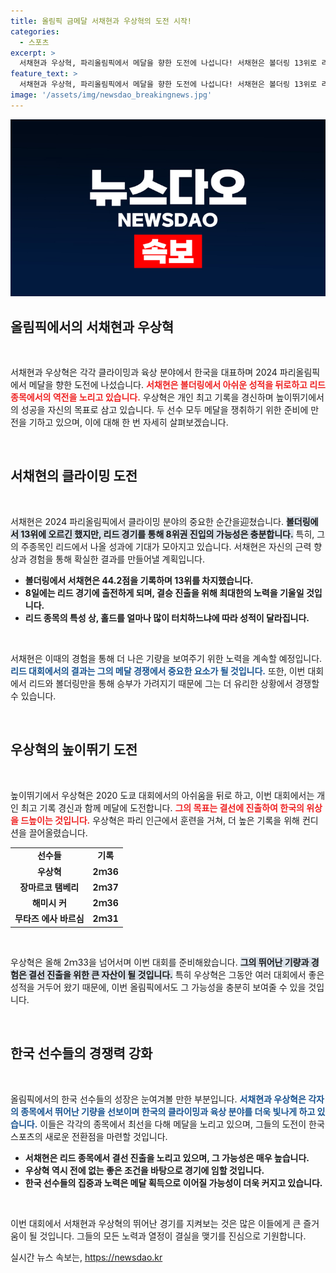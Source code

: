 ```yaml
---
title: 올림픽 금메달 서채현과 우상혁의 도전 시작!
categories:
  - 스포츠
excerpt: >
  서채현과 우상혁, 파리올림픽에서 메달을 향한 도전에 나섭니다! 서채현은 볼더링 13위로 리드에서 반전을 꿈꾸며, 우상혁은 개인 최고기록 경신을 다짐했습니다. 이번 경기에서 그들의 실력은 과거의 아쉬움을 어떻게 잊게 할까요?
feature_text: >
  서채현과 우상혁, 파리올림픽에서 메달을 향한 도전에 나섭니다! 서채현은 볼더링 13위로 리드에서 반전을 꿈꾸며, 우상혁은 개인 최고기록 경신을 다짐했습니다. 이번 경기에서 그들의 실력은 과거의 아쉬움을 어떻게 잊게 할까요?
image: '/assets/img/newsdao_breakingnews.jpg'
---
```


<p><img src="/assets/img/newsdao_breakingnews.jpg" alt="implanttips 속보" /></p>

<h2 data-ke-size="size26">올림픽에서의 서채현과 우상혁</h2>

<p data-ke-size="size16">&nbsp;</p>

<p>서채현과 우상혁은 각각 클라이밍과 육상 분야에서 한국을 대표하며 2024 파리올림픽에서 메달을 향한 도전에 나섰습니다. <b><span style="color: #ee2323;">서채현은 볼더링에서 아쉬운 성적을 뒤로하고 리드 종목에서의 역전을 노리고 있습니다.</span></b> 우상혁은 개인 최고 기록을 경신하며 높이뛰기에서의 성공을 자신의 목표로 삼고 있습니다. 두 선수 모두 메달을 쟁취하기 위한 준비에 만전을 기하고 있으며, 이에 대해 한 번 자세히 살펴보겠습니다.</p>

<p data-ke-size="size16">&nbsp;</p>

<h2 data-ke-size="size26">서채현의 클라이밍 도전</h2>

<p data-ke-size="size16">&nbsp;</p>

<p>서채현은 2024 파리올림픽에서 클라이밍 분야의 중요한 순간을迎쳤습니다. <b><span style="background-color: #21538527;">볼더링에서 13위에 오르긴 했지만, 리드 경기를 통해 8위권 진입의 가능성은 충분합니다.</span></b> 특히, 그의 주종목인 리드에서 나올 성과에 기대가 모아지고 있습니다. 서채현은 자신의 근력 향상과 경험을 통해 확실한 결과를 만들어낼 계획입니다.</p>

<ul>
<li><b>볼더링에서 서채현은 44.2점을 기록하며 13위를 차지했습니다.</b></li>
<li><b>8일에는 리드 경기에 출전하게 되며, 결승 진출을 위해 최대한의 노력을 기울일 것입니다.</b></li>
<li><b>리드 종목의 특성 상, 홀드를 얼마나 많이 터치하느냐에 따라 성적이 달라집니다.</b></li>
</ul>

<p data-ke-size="size16">&nbsp;</p>

<p>서채현은 이때의 경험을 통해 더 나은 기량을 보여주기 위한 노력을 계속할 예정입니다. <b><span style="color: #1a5490;">리드 대회에서의 결과는 그의 메달 경쟁에서 중요한 요소가 될 것입니다.</span></b> 또한, 이번 대회에서 리드와 볼더링만을 통해 승부가 가려지기 때문에 그는 더 유리한 상황에서 경쟁할 수 있습니다.</p>

<p data-ke-size="size16">&nbsp;</p>

<h2 data-ke-size="size26">우상혁의 높이뛰기 도전</h2>

<p data-ke-size="size16">&nbsp;</p>

<p>높이뛰기에서 우상혁은 2020 도쿄 대회에서의 아쉬움을 뒤로 하고, 이번 대회에서는 개인 최고 기록 경신과 함께 메달에 도전합니다. <b><span style="color: #ee2323;">그의 목표는 결선에 진출하여 한국의 위상을 드높이는 것입니다.</span></b> 우상혁은 파리 인근에서 훈련을 거쳐, 더 높은 기록을 위해 컨디션을 끌어올렸습니다.</p>

<table>
<tr>
<td style="text-align: center; height: 17px;"><b>선수들</b></td>
<td style="text-align: center; height: 17px;"><b>기록</b></td>
</tr>
<tr>
<td style="text-align: center; height: 17px;"><b>우상혁</b></td>
<td style="text-align: center; height: 17px;"><b>2ｍ36</b></td>
</tr>
<tr>
<td style="text-align: center; height: 17px;"><b>장마르코 탬베리</b></td>
<td style="text-align: center; height: 17px;"><b>2ｍ37</b></td>
</tr>
<tr>
<td style="text-align: center; height: 17px;"><b>해미시 커</b></td>
<td style="text-align: center; height: 17px;"><b>2ｍ36</b></td>
</tr>
<tr>
<td style="text-align: center; height: 17px;"><b>무타즈 에사 바르심</b></td>
<td style="text-align: center; height: 17px;"><b>2ｍ31</b></td>
</tr>
</table>

<p data-ke-size="size16">&nbsp;</p>

<p>우상혁은 올해 2ｍ33을 넘어서며 이번 대회를 준비해왔습니다. <b><span style="background-color: #21538527;">그의 뛰어난 기량과 경험은 결선 진출을 위한 큰 자산이 될 것입니다.</span></b> 특히 우상혁은 그동안 여러 대회에서 좋은 성적을 거두어 왔기 때문에, 이번 올림픽에서도 그 가능성을 충분히 보여줄 수 있을 것입니다.</p>

<p data-ke-size="size16">&nbsp;</p>

<h2 data-ke-size="size26">한국 선수들의 경쟁력 강화</h2>

<p data-ke-size="size16">&nbsp;</p>

<p>올림픽에서의 한국 선수들의 성장은 눈여겨볼 만한 부분입니다. <b><span style="color: #1a5490;">서채현과 우상혁은 각자의 종목에서 뛰어난 기량을 선보이며 한국의 클라이밍과 육상 분야를 더욱 빛나게 하고 있습니다.</span></b> 이들은 각각의 종목에서 최선을 다해 메달을 노리고 있으며, 그들의 도전이 한국 스포츠의 새로운 전환점을 마련할 것입니다.</p>

<ul>
<li><b>서채현은 리드 종목에서 결선 진출을 노리고 있으며, 그 가능성은 매우 높습니다.</b></li>
<li><b>우상혁 역시 전에 없는 좋은 조건을 바탕으로 경기에 임할 것입니다.</b></li>
<li><b>한국 선수들의 집중과 노력은 메달 획득으로 이어질 가능성이 더욱 커지고 있습니다.</b></li>
</ul>

<p data-ke-size="size16">&nbsp;</p>

<p>이번 대회에서 서채현과 우상혁의 뛰어난 경기를 지켜보는 것은 많은 이들에게 큰 즐거움이 될 것입니다. 그들의 모든 노력과 열정이 결실을 맺기를 진심으로 기원합니다.</p>
실시간 뉴스 속보는, <a href="https://newsdao.kr" rel="dofollow">https://newsdao.kr</a>


